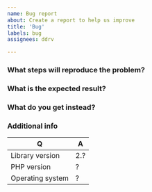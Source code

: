 ```yaml
---
name: Bug report
about: Create a report to help us improve
title: 'Bug'
labels: bug
assignees: ddrv

---
```


### What steps will reproduce the problem?

### What is the expected result?

### What do you get instead?

### Additional info

| Q                | A
| ---------------- | ---
| Library version  | 2.?
| PHP version      | ?
| Operating system | ?
